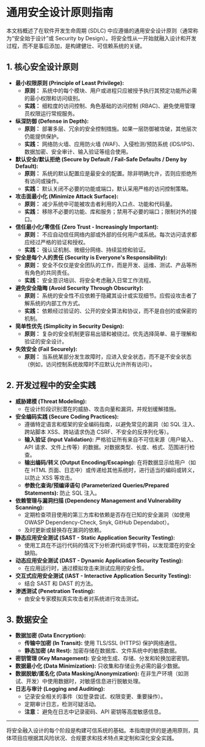 # 通用安全设计原则指南

本文档概述了在软件开发生命周期 (SDLC) 中应遵循的通用安全设计原则（通常称为“安全始于设计”或 Security by Design）。将安全性从一开始就融入设计和开发过程，而不是事后添加，是构建健壮、可信赖系统的关键。

## 1. 核心安全设计原则

*   **最小权限原则 (Principle of Least Privilege):**
    *   **原则：** 系统中的每个模块、用户或进程只应被授予执行其预定功能所必需的最小权限和访问级别。
    *   **实践：** 细粒度的访问控制、角色基础的访问控制 (RBAC)、避免使用管理员权限运行常规服务。
*   **纵深防御 (Defense in Depth):**
    *   **原则：** 部署多层、冗余的安全控制措施。如果一层防御被攻破，其他层次仍能提供保护。
    *   **实践：** 网络防火墙、应用防火墙 (WAF)、入侵检测/预防系统 (IDS/IPS)、数据加密、安全审计、输入验证等组合使用。
*   **默认安全/默认拒绝 (Secure by Default / Fail-Safe Defaults / Deny by Default):**
    *   **原则：** 系统的默认配置应是最安全的配置。除非明确允许，否则应拒绝所有访问或操作。
    *   **实践：** 默认关闭不必要的功能或端口，默认采用严格的访问控制策略。
*   **攻击面最小化 (Minimize Attack Surface):**
    *   **原则：** 减少系统中可能被攻击者利用的入口点、功能和代码量。
    *   **实践：** 移除不必要的功能、库和服务；禁用不必要的端口；限制对外的接口。
*   **信任最小化/零信任 (Zero Trust - Increasingly Important):**
    *   **原则：** 不应自动信任网络内部或外部的任何用户或系统。每次访问请求都应经过严格的验证和授权。
    *   **实践：** 强认证机制、微细分网络、持续监控和验证。
*   **安全是每个人的责任 (Security is Everyone's Responsibility):**
    *   **原则：** 安全不仅仅是安全团队的工作，而是开发、运维、测试、产品等所有角色的共同责任。
    *   **实践：** 安全意识培训、将安全考虑融入日常工作流程。
*   **避免安全隐晦 (Avoid Security Through Obscurity):**
    *   **原则：** 系统的安全性不应依赖于隐藏其设计或实现细节。应假设攻击者了解系统的内部工作方式。
    *   **实践：** 依赖经过验证的、公开的安全算法和协议，而不是自创的或保密的机制。
*   **简单性优先 (Simplicity in Security Design):**
    *   **原则：** 复杂的安全机制更容易出错和被绕过。优先选择简单、易于理解和验证的安全设计。
*   **失效安全 (Fail Securely):**
    *   **原则：** 当系统某部分发生故障时，应进入安全状态，而不是不安全状态（例如，访问控制系统故障时不应默认允许所有访问）。

## 2. 开发过程中的安全实践

*   **威胁建模 (Threat Modeling):**
    *   在设计阶段识别潜在的威胁、攻击向量和漏洞，并规划缓解措施。
*   **安全编码实践 (Secure Coding Practices):**
    *   遵循特定语言和框架的安全编码指南，以避免常见的漏洞（如 SQL 注入、跨站脚本 XSS、跨站请求伪造 CSRF、不安全的反序列化等）。
    *   **输入验证 (Input Validation):** 严格验证所有来自不可信来源（用户输入、API 请求、文件上传等）的数据。对数据类型、长度、格式、范围进行检查。
    *   **输出编码/转义 (Output Encoding/Escaping):** 在将数据显示给用户（如在 HTML 页面、日志中）或传递给其他系统时，进行适当的编码或转义，以防止 XSS 等攻击。
    *   **参数化查询/预编译语句 (Parameterized Queries/Prepared Statements):** 防止 SQL 注入。
*   **依赖管理与漏洞扫描 (Dependency Management and Vulnerability Scanning):**
    *   定期检查项目使用的第三方库和依赖是否存在已知的安全漏洞（如使用 OWASP Dependency-Check, Snyk, GitHub Dependabot）。
    *   及时更新或替换存在漏洞的依赖。
*   **静态应用安全测试 (SAST - Static Application Security Testing):**
    *   使用工具在不运行代码的情况下分析源代码或字节码，以发现潜在的安全缺陷。
*   **动态应用安全测试 (DAST - Dynamic Application Security Testing):**
    *   在应用运行时，通过模拟攻击来测试应用的安全性。
*   **交互式应用安全测试 (IAST - Interactive Application Security Testing):**
    *   结合 SAST 和 DAST 的方法。
*   **渗透测试 (Penetration Testing):**
    *   由安全专家模拟真实攻击者对系统进行攻击测试。

## 3. 数据安全

*   **数据加密 (Data Encryption):**
    *   **传输中加密 (In Transit):** 使用 TLS/SSL (HTTPS) 保护网络通信。
    *   **静态加密 (At Rest):** 加密存储在数据库、文件系统中的敏感数据。
*   **密钥管理 (Key Management):** 安全地生成、存储、分发和轮换加密密钥。
*   **数据最小化 (Data Minimization):** 只收集和存储业务必需的最少数据。
*   **数据脱敏/匿名化 (Data Masking/Anonymization):** 在非生产环境（如测试、开发）中使用数据时，对敏感信息进行脱敏处理。
*   **日志与审计 (Logging and Auditing):**
    *   记录安全相关的事件（如登录尝试、权限变更、重要操作）。
    *   定期审计日志，检测可疑活动。
    *   **注意：** 避免在日志中记录密码、API 密钥等高度敏感信息。

---

将安全融入设计的每个阶段是构建可信系统的基础。本指南提供的是通用原则，具体项目应根据其风险状况、合规要求和技术特点来定制和深化安全实践。
